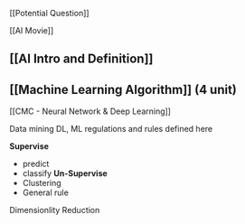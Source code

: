 [[Potential Question]]

[[AI Movie]]
## [[AI Intro and Definition]]

## [[Machine Learning Algorithm]] (4 unit)

[[CMC - Neural Network & Deep Learning]]

Data mining
DL, ML
	regulations and rules defined here 

**Supervise**
+ predict
+ classify
**Un-Supervise**
+ Clustering
+ General rule

Dimensionlity Reduction
